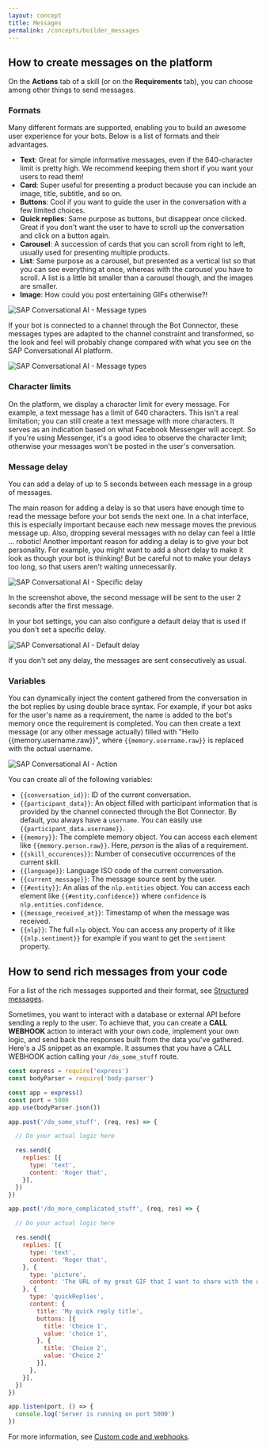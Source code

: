 ```yaml
---
layout: concept
title: Messages
permalink: /concepts/builder_messages
---
```


## How to create messages on the platform

On the **Actions** tab of a skill (or on the **Requirements** tab), you can choose among other things to send messages.

### Formats
Many different formats are supported, enabling you to build an awesome user experience for your bots. Below is a list of formats and their advantages.

- **Text**: Great for simple informative messages, even if the 640-character limit is pretty high. We recommend keeping them short if you want your users to read them!
- **Card**: Super useful for presenting a product because you can include an image, title, subtitle, and so on.
- **Buttons**: Cool if you want to guide the user in the conversation with a few limited choices.
- **Quick replies**: Same purpose as buttons, but disappear once clicked. Great if you don't want the user to have to scroll up the conversation and click on a button again.
- **Carousel**: A succession of cards that you can scroll from right to left, usually used for presenting multiple products.
- **List**: Same purpose as a carousel, but presented as a vertical list so that you can see everything at once, whereas with the carousel you have to scroll. A list is a little bit smaller than a carousel though, and the images are smaller.
- **Image**: How could you post entertaining GIFs otherwise?!

![SAP Conversational AI - Message types](https://cdn.cai.tools.sap/man/recast-ai-type-of-messages.png)

If your bot is connected to a channel through the Bot Connector, these messages types are adapted to the channel constraint and transformed, so the look and feel will probably change compared with what you see on the SAP Conversational AI platform.

![SAP Conversational AI - Message types](https://cdn.cai.tools.sap/man/bot-builder/test-card-recast-ai.png)

### Character limits

On the platform, we display a character limit for every message. For example, a text message has a limit of 640 characters. This isn't a real limitation; you can still create a text message with more characters. It serves as an indication based on what Facebook Messenger will accept. So if you're using Messenger, it's a good idea to observe the character limit; otherwise your messages won't be posted in the user's conversation.

### Message delay

You can add a delay of up to 5 seconds between each message in a group of messages.

The main reason for adding a delay is so that users have enough time to read the message before your bot sends the next one. In a chat interface, this is especially important because each new message moves the previous message up. Also, dropping several messages with no delay can feel a little ... robotic! Another important reason for adding a delay is to give your bot personality. For example, you might want to add a short delay to make it look as though your bot is thinking! But be careful not to make your delays too long, so that users aren't waiting unnecessarily.

![SAP Conversational AI - Specific delay](https://cdn.cai.tools.sap/man/recast-ai-specific-delay.png)

In the screenshot above, the second message will be sent to the user 2 seconds after the first message.

In your bot settings, you can also configure a default delay that is used if you don't set a specific delay.

![SAP Conversational AI - Default delay](https://cdn.cai.tools.sap/man/recast-ai-default-delay.png)

If you don't set any delay, the messages are sent consecutively as usual.

### Variables

You can dynamically inject the content gathered from the conversation in the bot replies by using double brace syntax. For example, if your bot asks for the user's name as a requirement, the name is added to the bot's memory once the requirement is completed. You can then create a text message (or any other message actually) filled with "Hello {{memory.username.raw}}", where `{{memory.username.raw}}` is replaced with the actual username.

![SAP Conversational AI - Action](https://cdn.cai.tools.sap/man/recast-ai-action-2.png)

You can create all of the following variables:

* `{{conversation_id}}`: ID of the current conversation.
* `{{participant_data}}`: An object filled with participant information that is provided by the channel connected through the Bot Connector. By default, you always have a `username`. You can easily use `{{participant_data.username}}`.
* `{{memory}}`: The complete memory object. You can access each element like `{{memory.person.raw}}`. Here, *person* is the alias of a requirement.
* `{{skill_occurences}}`: Number of consecutive occurrences of the current skill.
* `{{language}}`: Language ISO code of the current conversation.
* `{{current_message}}`: The message source sent by the user.
* `{{#entity}}`: An alias of the `nlp.entities` object. You can access each element like `{{#entity.confidence}}` where `confidence` is `nlp.entities.confidence`.
* `{{message_received_at}}`: Timestamp of when the message was received.
* `{{nlp}}`: The full `nlp` object. You can access any property of it like `{{nlp.sentiment}}` for example if you want to get the `sentiment` property.

## How to send rich messages from your code

For a list of the rich messages supported and their format, see [Structured messages](https://cai.tools.sap/docs/concepts/structured-messages).

Sometimes, you want to interact with a database or external API before sending a reply to the user.
To achieve that, you can create a **CALL WEBHOOK** action to interact with your own code, implement your own logic, and send back the responses built from the data you've gathered. Here's a JS snippet as an example. It assumes that you have a CALL WEBHOOK action calling your `/do_some_stuff` route.

~~~ js
const express = require('express')
const bodyParser = require('body-parser')

const app = express()
const port = 5000
app.use(bodyParser.json())

app.post('/do_some_stuff', (req, res) => {

  // Do your actual logic here

  res.send({
    replies: [{
      type: 'text',
      content: 'Roger that',
    }],
  })
})

app.post('/do_more_complicated_stuff', (req, res) => {

  // Do your actual logic here

  res.send({
    replies: [{
      type: 'text',
      content: 'Roger that',
    }, {
      type: 'picture',
      content: 'The URL of my great GIF that I want to share with the world',
    }, {
      type: 'quickReplies',
      content: {
        title: 'My quick reply title',
        buttons: [{
          title: 'Choice 1',
          value: 'choice 1',
        }, {
          title: 'Choice 2',
          value: 'Choice 2'
        }],
      },
    }],
  })
})

app.listen(port, () => {
  console.log('Server is running on port 5000')
})
~~~

For more information, see [Custom code and webhooks](https://cai.tools.sap/docs/concepts/code-and-webhook).
